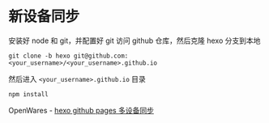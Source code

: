 # 新设备同步

安装好 node 和 git，并配置好 git 访问 github 仓库，然后克隆 hexo 分支到本地

```git
git clone -b hexo git@github.com:<your_username>/<your_username>.github.io
```

然后进入 `<your_username>.github.io` 目录

```git
npm install
```

OpenWares - [hexo github pages 多设备同步](https://openwares.net/2020/12/06/hexo-multi-devices-sync/)
